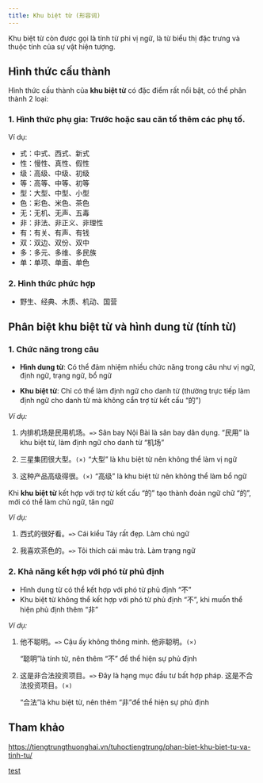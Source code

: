 ```yaml
---
title: Khu biệt từ (形容词)
---
```


Khu biệt từ còn được gọi là tính từ phi vị ngữ, là từ biểu thị đặc trưng và thuộc tính của sự vật hiện tượng.

## Hình thức cấu thành

Hình thức cấu thành của **khu biệt từ** có đặc điểm rất nổi bật, có thể phân thành 2 loại:

### 1. Hình thức phụ gia: Trước hoặc sau căn tố thêm các phụ tố.

Ví dụ:

- 式：中式、西式、新式
- 性：慢性、真性、假性
- 级：高级、中级、初级
- 等：高等、中等、初等
- 型：大型、中型、小型
- 色：彩色、米色、茶色
- 无：无机、无声、五毒
- 非：非法、非正义、非理性
- 有：有关、有声、有钱
- 双：双边、双份、双中
- 多：多元、多维、多民族
- 单：单项、单面、单色

### 2. Hình thức phức hợp

- 野生、经典、木质、机动、国营

## Phân biệt **khu biệt từ** và **hình dung từ (tính từ)**

### 1. Chức năng trong câu

- **Hình dung từ**:
  Có thể đảm nhiệm nhiều chức năng trong câu như vị ngữ, định ngữ, trạng ngữ, bổ ngữ

- **Khu biệt từ**:
  Chỉ có thể làm định ngữ cho danh từ (thường trực tiếp làm định ngữ cho danh từ mà không cần trợ từ kết cấu “的”)

_Ví dụ:_

1. 内排机场是民用机场。`=>` Sân bay Nội Bài là sân bay dân dụng.
   “民用” là khu biệt từ, làm định ngữ cho danh từ “机场”

2. 三星集团很大型。`(×)`
   “大型” là khu biệt từ nên không thể làm vị ngữ

3. 这种产品高级得很。`(×)`
   “高级” là khu biệt từ nên không thể làm bổ ngữ

Khi **khu biệt từ** kết hợp với trợ từ kết cấu “的” tạo thành đoản ngữ chữ “的”, mới có thể làm chủ ngữ, tân ngữ

_Ví dụ:_

1. 西式的很好看。`=>` Cái kiểu Tây rất đẹp.
   Làm chủ ngữ

2. 我喜欢茶色的。`=>` Tôi thích cái màu trà.
   Làm trạng ngữ

### 2. Khả năng kết hợp với phó từ phủ định

- Hình dung từ có thể kết hợp với phó từ phủ định “不”
- Khu biệt từ không thể kết hợp với phó từ phủ định “不”, khi muốn thể hiện phủ định thêm “非”

_Ví dụ:_

1. 他不聪明。`=>` Cậu ấy không thông minh.
   他非聪明。`(×)`

   “聪明”là tính từ, nên thêm “不” để thể hiện sự phủ định

2. 这是非合法投资项目。`=>` Đây là hạng mục đầu tư bất hợp pháp.
   这是不合法投资项目。`(×)`

   “合法”là khu biệt từ, nên thêm “非”để thể hiện sự phủ định

## Tham khảo

https://tiengtrungthuonghai.vn/tuhoctiengtrung/phan-biet-khu-biet-tu-va-tinh-tu/

<a href=".?user=test">test</a>
